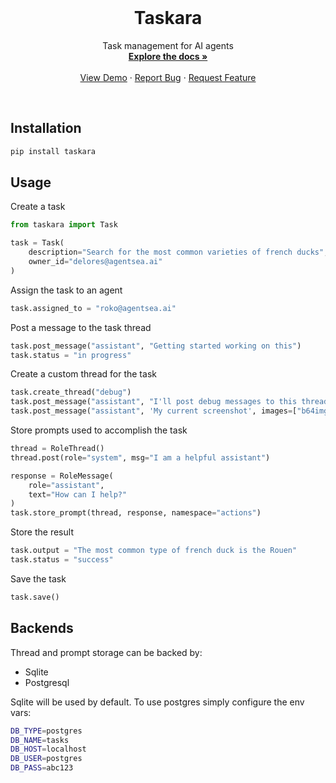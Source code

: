 <!-- PROJECT LOGO -->
<br />
<p align="center">
  <!-- <a href="https://github.com/agentsea/skillpacks">
    <img src="https://project-logo.png" alt="Logo" width="80">
  </a> -->

  <h1 align="center">Taskara</h1>

  <p align="center">
    Task management for AI agents
    <br />
    <a href="https://github.com/agentsea/threadmem"><strong>Explore the docs »</strong></a>
    <br />
    <br />
    <a href="https://github.com/agentsea/threadmem">View Demo</a>
    ·
    <a href="https://github.com/agentsea/threadmem/issues">Report Bug</a>
    ·
    <a href="https://github.com/agentsea/threadmem/issues">Request Feature</a>
  </p>
  <br>
</p>

## Installation

```sh
pip install taskara
```

## Usage

Create a task

```python
from taskara import Task

task = Task(
    description="Search for the most common varieties of french ducks",
    owner_id="delores@agentsea.ai"
)
```

Assign the task to an agent

```python
task.assigned_to = "roko@agentsea.ai"
```

Post a message to the task thread

```python
task.post_message("assistant", "Getting started working on this")
task.status = "in progress"
```

Create a custom thread for the task

```python
task.create_thread("debug")
task.post_message("assistant", "I'll post debug messages to this thread", thread="debug")
task.post_message("assistant", 'My current screenshot', images=["b64img"], thread="debug")
```

Store prompts used to accomplish the task

```python
thread = RoleThread()
thread.post(role="system", msg="I am a helpful assistant")

response = RoleMessage(
    role="assistant",
    text="How can I help?"
)
task.store_prompt(thread, response, namespace="actions")
```

Store the result

```python
task.output = "The most common type of french duck is the Rouen"
task.status = "success"
```

Save the task

```python
task.save()
```

## Backends

Thread and prompt storage can be backed by:

- Sqlite
- Postgresql

Sqlite will be used by default. To use postgres simply configure the env vars:

```sh
DB_TYPE=postgres
DB_NAME=tasks
DB_HOST=localhost
DB_USER=postgres
DB_PASS=abc123
```
